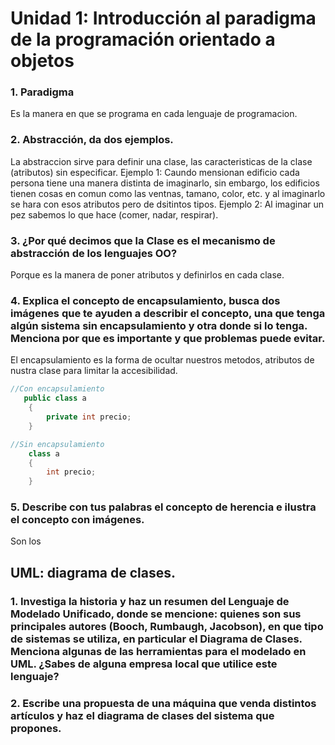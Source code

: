 # Unidad 1: Introducción al paradigma de la programación orientado a objetos
### 1. Paradigma
Es la manera en que se programa en cada lenguaje de programacion.
### 2. Abstracción, da dos ejemplos.
La abstraccion sirve para definir una clase, las caracteristicas de la clase (atributos) sin especificar. 
Ejemplo 1: Caundo mensionan edificio cada persona tiene una manera distinta de imaginarlo, sin embargo, los edificios tienen cosas en comun como las ventnas, tamano, color, etc. y al imaginarlo se hara con esos atributos pero de dsitintos tipos.
Ejemplo 2: Al imaginar un pez sabemos lo que hace (comer, nadar, respirar).
### 3. ¿Por qué decimos que la Clase es el mecanismo de abstracción de los lenguajes OO?
Porque es la manera de poner atributos y definirlos en cada clase.
### 4. Explica el concepto de encapsulamiento, busca dos imágenes que te ayuden a describir el concepto, una que tenga algún sistema sin encapsulamiento y otra donde si lo tenga. Menciona por que es importante y que problemas puede evitar. 
El encapsulamiento es la forma de ocultar nuestros metodos, atributos de nustra clase para limitar la accesibilidad.
```csharp
//Con encapsulamiento
   public class a
    {
        private int precio;
    }
```
```csharp
//Sin encapsulamiento
    class a
    {
        int precio;
    }
```
### 5. Describe con tus palabras el concepto de herencia e ilustra el concepto con imágenes.
Son los  
## UML: diagrama de clases.
### 1. Investiga la historia y haz un resumen del Lenguaje de Modelado Unificado, donde se mencione: quienes son sus principales autores (Booch, Rumbaugh, Jacobson), en que tipo de sistemas se utiliza, en particular el Diagrama de Clases. Menciona algunas de las herramientas para el modelado en UML. ¿Sabes de alguna empresa local que utilice este lenguaje?
### 2. Escribe una propuesta de una máquina que venda distintos artículos y haz el diagrama de clases del sistema que propones. 
